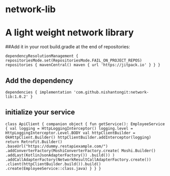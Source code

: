 # network-lib

# A light weight network library

##Add it in your root build.gradle at the end of repositories:

`dependencyResolutionManagement {
		repositoriesMode.set(RepositoriesMode.FAIL_ON_PROJECT_REPOS)
		repositories {
			mavenCentral()
			maven { url 'https://jitpack.io' }
		}
	}`

## Add the dependency

 `dependencies {
 implementation 'com.github.nishantongit:network-lib:1.0.2'
 }`


 ## initialize your service

 `class ApiClient {
 companion object {
 fun getService(): EmployeeService {
 val logging = HttpLoggingInterceptor()
 logging.level = HttpLoggingInterceptor.Level.BODY
 val httpClientBuilder = OkHttpClient.Builder()
            httpClientBuilder.addInterceptor(logging)
            return Retrofit.Builder()
                .baseUrl("https://dummy.restapiexample.com/")
                .addConverterFactory(MoshiConverterFactory.create(
                    Moshi.Builder()
                        .addLast(KotlinJsonAdapterFactory())
                        .build())
                )
                .addCallAdapterFactory(NetworkResultCallAdapterFactory.create())
                .client(httpClientBuilder.build()).build()
                .create(EmployeeService::class.java)
        }
    }
}`
